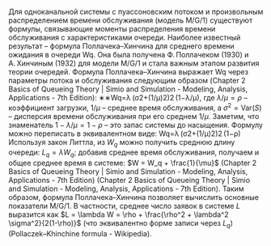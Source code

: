 Для одноканальной системы с пуассоновским потоком и произвольным распределением времени обслуживания (модель M/G/1) существуют формулы, связывающие моменты распределения времени обслуживания с характеристиками очереди. Наиболее известный результат – формула Поллачека–Хинчина для среднего времени ожидания в очереди Wq. Она была получена Ф. Поллачеком (1930) и А. Хинчиным (1932) для модели M/G/1 и стала важным этапом развития теории очередей. Формула Поллачека–Хинчина выражает Wq через параметры потока и обслуживания следующим образом (Chapter 2 Basics of Queueing Theory | Simio and Simulation - Modeling, Analysis, Applications - 7th Edition):
∗∗Wq=λ (σ2+(1/μ)2)2 (1−λ/μ), где $\lambda/\mu = \rho$ – коэффициент загрузки, $1/\mu$ – среднее время обслуживания, а $\sigma^2 = \mathrm{Var}(S)$ – дисперсия времени обслуживания при его среднем $1/\mu$. Заметим, что знаменатель $1-\lambda/\mu = 1-\rho$ – это запас системы до насыщения. Формулу можно переписать в эквивалентном виде: Wq=λ (σ2+(1/μ)2)2 (1−ρ) Используя закон Литтла, из $W_q$ можно получить среднюю длину очереди: $L_q = \lambda W_q$; добавив среднее время обслуживания, получаем и общее среднее время в системе: $W = W_q + \frac{1}{\mu}$ (Chapter 2 Basics of Queueing Theory | Simio and Simulation - Modeling, Analysis, Applications - 7th Edition) (Chapter 2 Basics of Queueing Theory | Simio and Simulation - Modeling, Analysis, Applications - 7th Edition). Таким образом, формула Поллачека–Хинчина позволяет вычислить основные показатели M/G/1. В частности, среднее число заявок в системе $L$ выразится как $L = \lambda W = \rho + \frac{\rho^2 + \lambda^2 \sigma^2}{2(1-\rho)}$ (что эквивалентно форме записи через $L_q$) (Pollaczek–Khinchine formula - Wikipedia).

